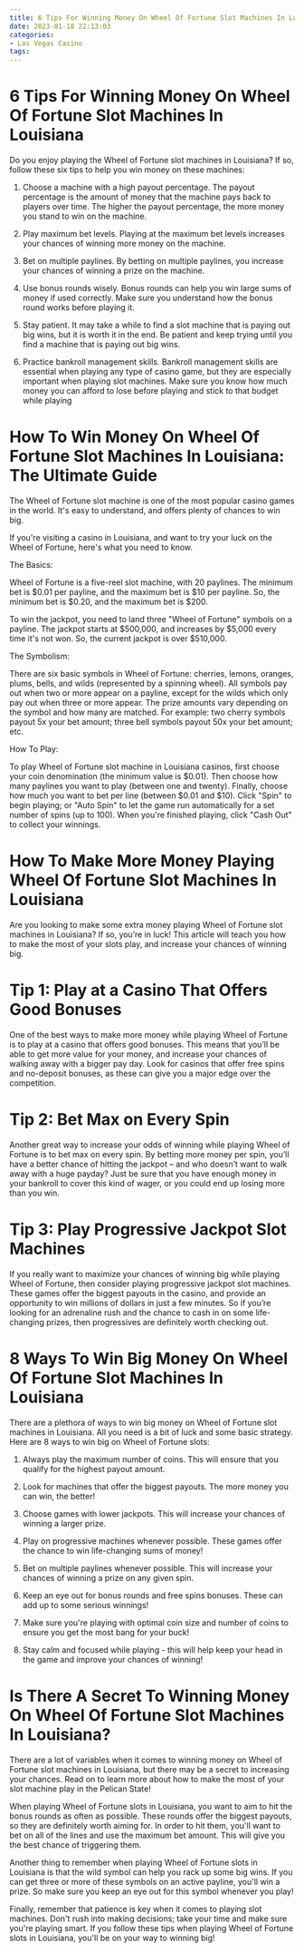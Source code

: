 ```yaml
---
title: 6 Tips For Winning Money On Wheel Of Fortune Slot Machines In Louisiana
date: 2023-01-18 22:13:03
categories:
- Las Vegas Casino
tags:
---
```



#  6 Tips For Winning Money On Wheel Of Fortune Slot Machines In Louisiana

Do you enjoy playing the Wheel of Fortune slot machines in Louisiana? If so, follow these six tips to help you win money on these machines:

1. Choose a machine with a high payout percentage. The payout percentage is the amount of money that the machine pays back to players over time. The higher the payout percentage, the more money you stand to win on the machine.

2. Play maximum bet levels. Playing at the maximum bet levels increases your chances of winning more money on the machine.

3. Bet on multiple paylines. By betting on multiple paylines, you increase your chances of winning a prize on the machine.

4. Use bonus rounds wisely. Bonus rounds can help you win large sums of money if used correctly. Make sure you understand how the bonus round works before playing it.

5. Stay patient. It may take a while to find a slot machine that is paying out big wins, but it is worth it in the end. Be patient and keep trying until you find a machine that is paying out big wins.

6. Practice bankroll management skills. Bankroll management skills are essential when playing any type of casino game, but they are especially important when playing slot machines. Make sure you know how much money you can afford to lose before playing and stick to that budget while playing

#  How To Win Money On Wheel Of Fortune Slot Machines In Louisiana: The Ultimate Guide

The Wheel of Fortune slot machine is one of the most popular casino games in the world. It's easy to understand, and offers plenty of chances to win big.

If you're visiting a casino in Louisiana, and want to try your luck on the Wheel of Fortune, here's what you need to know.

The Basics:

Wheel of Fortune is a five-reel slot machine, with 20 paylines. The minimum bet is $0.01 per payline, and the maximum bet is $10 per payline. So, the minimum bet is $0.20, and the maximum bet is $200.

To win the jackpot, you need to land three "Wheel of Fortune" symbols on a payline. The jackpot starts at $500,000, and increases by $5,000 every time it's not won. So, the current jackpot is over $510,000.

The Symbolism:

There are six basic symbols in Wheel of Fortune: cherries, lemons, oranges, plums, bells, and wilds (represented by a spinning wheel). All symbols pay out when two or more appear on a payline, except for the wilds which only pay out when three or more appear. The prize amounts vary depending on the symbol and how many are matched. For example: two cherry symbols payout 5x your bet amount; three bell symbols payout 50x your bet amount; etc.

How To Play:

To play Wheel of Fortune slot machine in Louisiana casinos, first choose your coin denomination (the minimum value is $0.01). Then choose how many paylines you want to play (between one and twenty). Finally, choose how much you want to bet per line (between $0.01 and $10). Click "Spin" to begin playing; or "Auto Spin" to let the game run automatically for a set number of spins (up to 100). When you're finished playing, click "Cash Out" to collect your winnings.

#  How To Make More Money Playing Wheel Of Fortune Slot Machines In Louisiana

Are you looking to make some extra money playing Wheel of Fortune slot machines in Louisiana? If so, you’re in luck! This article will teach you how to make the most of your slots play, and increase your chances of winning big.

# Tip 1: Play at a Casino That Offers Good Bonuses

One of the best ways to make more money while playing Wheel of Fortune is to play at a casino that offers good bonuses. This means that you’ll be able to get more value for your money, and increase your chances of walking away with a bigger pay day. Look for casinos that offer free spins and no-deposit bonuses, as these can give you a major edge over the competition.

# Tip 2: Bet Max on Every Spin

Another great way to increase your odds of winning while playing Wheel of Fortune is to bet max on every spin. By betting more money per spin, you’ll have a better chance of hitting the jackpot – and who doesn’t want to walk away with a huge payday? Just be sure that you have enough money in your bankroll to cover this kind of wager, or you could end up losing more than you win.

# Tip 3: Play Progressive Jackpot Slot Machines

If you really want to maximize your chances of winning big while playing Wheel of Fortune, then consider playing progressive jackpot slot machines. These games offer the biggest payouts in the casino, and provide an opportunity to win millions of dollars in just a few minutes. So if you’re looking for an adrenaline rush and the chance to cash in on some life-changing prizes, then progressives are definitely worth checking out.

#  8 Ways To Win Big Money On Wheel Of Fortune Slot Machines In Louisiana

There are a plethora of ways to win big money on Wheel of Fortune slot machines in Louisiana. All you need is a bit of luck and some basic strategy. Here are 8 ways to win big on Wheel of Fortune slots:

1. Always play the maximum number of coins. This will ensure that you qualify for the highest payout amount.

2. Look for machines that offer the biggest payouts. The more money you can win, the better!

3. Choose games with lower jackpots. This will increase your chances of winning a larger prize.

4. Play on progressive machines whenever possible. These games offer the chance to win life-changing sums of money!

5. Bet on multiple paylines whenever possible. This will increase your chances of winning a prize on any given spin.

6. Keep an eye out for bonus rounds and free spins bonuses. These can add up to some serious winnings!

7. Make sure you're playing with optimal coin size and number of coins to ensure you get the most bang for your buck!

8. Stay calm and focused while playing - this will help keep your head in the game and improve your chances of winning!

#  Is There A Secret To Winning Money On Wheel Of Fortune Slot Machines In Louisiana?

There are a lot of variables when it comes to winning money on Wheel of Fortune slot machines in Louisiana, but there may be a secret to increasing your chances. Read on to learn more about how to make the most of your slot machine play in the Pelican State!

When playing Wheel of Fortune slots in Louisiana, you want to aim to hit the bonus rounds as often as possible. These rounds offer the biggest payouts, so they are definitely worth aiming for. In order to hit them, you'll want to bet on all of the lines and use the maximum bet amount. This will give you the best chance of triggering them.

Another thing to remember when playing Wheel of Fortune slots in Louisiana is that the wild symbol can help you rack up some big wins. If you can get three or more of these symbols on an active payline, you'll win a prize. So make sure you keep an eye out for this symbol whenever you play!

Finally, remember that patience is key when it comes to playing slot machines. Don't rush into making decisions; take your time and make sure you're playing smart. If you follow these tips when playing Wheel of Fortune slots in Louisiana, you'll be on your way to winning big!